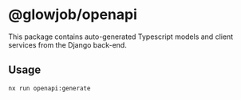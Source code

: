 # @glowjob/openapi

This package contains auto-generated Typescript models and client services from the Django back-end.

## Usage

```bash
nx run openapi:generate
```

